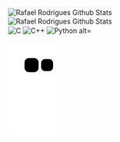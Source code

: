 <img align="center" alt="Rafael Rodrigues Github Stats" src="https://github-readme-stats.vercel.app/api?username=rafael-rm&show_icons=true&theme=vue-dark&count_private=true&include_all_commits=false&custom_title=Estatísticas&border_color=3b3b3b&border_radius=16"/>
<br>
<img align="center" alt="Rafael Rodrigues Github Stats" src="https://github-readme-stats.vercel.app/api/top-langs/?username=rafael-rm&theme=vue-dark&count_private=true&hide=shell,jupyter%20notebook&custom_title=Linguagens%20mais%20usadas&border_color=3b3b3b&border_radius=16"/>
<br>

<div class="languages">
  <img align="center" title="C" alt="C" width="32px" src="https://cdn.jsdelivr.net/gh/devicons/devicon/icons/c/c-original.svg"/>
  <img align="center" title="C++" alt="C++" width="32px" src="https://cdn.jsdelivr.net/gh/devicons/devicon/icons/cplusplus/cplusplus-original.svg"/>
  <img align="center" title="Python alt="Python" width="32px" src="https://cdn.jsdelivr.net/gh/devicons/devicon/icons/python/python-original.svg"/>
</div>

![Snake animation](https://github.com/rafael-rm/rafael-rm/blob/output/github-contribution-grid-snake.svg)

